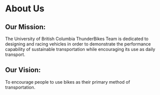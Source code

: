 # About Us
## Our Mission:

The University of British Columbia ThunderBikes Team is dedicated to designing and racing vehicles in order to demonstrate the performance capability of sustainable transportation while encouraging its use as daily transport.

## Our Vision:

To encourage people to use bikes as their primary method of transportation.